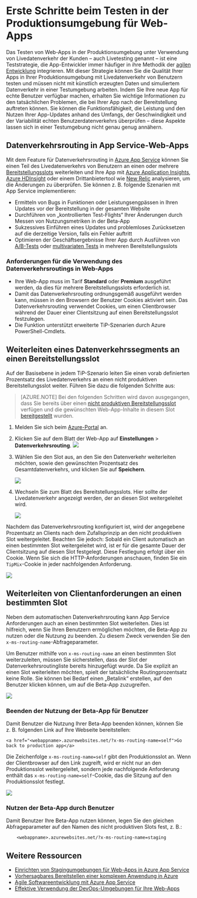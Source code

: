 <properties
	pageTitle="Erste Schritte beim Testen in der Produktionsumgebung für Web-Apps"
	description="Informationen zum TiP-Feature (Test in Production, Testen in der Produktionsumgebung) in Azure App Service-Web-Apps."
	services="app-service\web"
	documentationCenter=""
	authors="cephalin"
	manager="wpickett"
	editor=""/>

<tags
	ms.service="app-service-web"
	ms.workload="web"
	ms.tgt_pltfrm="na"
	ms.devlang="na"
	ms.topic="article"
	ms.date="01/13/2016"
	ms.author="cephalin"/>

# Erste Schritte beim Testen in der Produktionsumgebung für Web-Apps

Das Testen von Web-Apps in der Produktionsumgebung unter Verwendung von Livedatenverkehr der Kunden – auch Livetesting genannt – ist eine Teststrategie, die App-Entwickler immer häufiger in ihre Methodik der [agilen Entwicklung](https://en.wikipedia.org/wiki/Agile_software_development) integrieren. Mit dieser Strategie können Sie die Qualität Ihrer Apps in Ihrer Produktionsumgebung mit Livedatenverkehr von Benutzern testen und müssen nicht mit künstlich erzeugten Daten und simuliertem Datenverkehr in einer Testumgebung arbeiten. Indem Sie Ihre neue App für echte Benutzer verfügbar machen, erhalten Sie wichtige Informationen zu den tatsächlichen Problemen, die bei Ihrer App nach der Bereitstellung auftreten können. Sie können die Funktionsfähigkeit, die Leistung und den Nutzen Ihrer App-Updates anhand des Umfangs, der Geschwindigkeit und der Variabilität echten Benutzerdatenverkehrs überprüfen – diese Aspekte lassen sich in einer Testumgebung nicht genau genug annähern.

## Datenverkehrsrouting in App Service-Web-Apps

Mit dem Feature für Datenverkehrsrouting in [Azure App Service](http://go.microsoft.com/fwlink/?LinkId=529714) können Sie einen Teil des Livedatenverkehrs von Benutzern an einen oder mehrere [Bereitstellungsslots](web-sites-staged-publishing.md) weiterleiten und Ihre App mit [Azure Application Insights](/services/application-insights/), [Azure HDInsight](/services/hdinsight/) oder einem Drittanbietertool wie [New Relic](/marketplace/partners/newrelic/newrelic/) analysieren, um die Änderungen zu überprüfen. Sie können z. B. folgende Szenarien mit App Service implementieren:

- Ermitteln von Bugs in Funktionen oder Leistungsengpässen in Ihren Updates vor der Bereitstellung in der gesamten Website
- Durchführen von „kontrollierten Test-Flights“ Ihrer Änderungen durch Messen von Nutzungsmetriken in der Beta-App
- Sukzessives Einführen eines Updates und problemloses Zurücksetzen auf die derzeitige Version, falls ein Fehler auftritt
- Optimieren der Geschäftsergebnisse Ihrer App durch Ausführen von [A/B-Tests](https://en.wikipedia.org/wiki/A/B_testing) oder [multivariaten Tests](https://en.wikipedia.org/wiki/Multivariate_testing_in_marketing) in mehreren Bereitstellungsslots

### Anforderungen für die Verwendung des Datenverkehrsroutings in Web-Apps

- Ihre Web-App muss im Tarif **Standard** oder **Premium** ausgeführt werden, da dies für mehrere Bereitstellungsslots erforderlich ist.
- Damit das Datenverkehrsrouting ordnungsgemäß ausgeführt werden kann, müssen in den Browsern der Benutzer Cookies aktiviert sein. Das Datenverkehrsrouting verwendet Cookies, um einen Clientbrowser während der Dauer einer Clientsitzung auf einen Bereitstellungsslot festzulegen.
- Die Funktion unterstützt erweiterte TiP-Szenarien durch Azure PowerShell-Cmdlets.

## Weiterleiten eines Datenverkehrssegments an einen Bereitstellungsslot

Auf der Basisebene in jedem TiP-Szenario leiten Sie einen vorab definierten Prozentsatz des Livedatenverkehrs an einen nicht produktiven Bereitstellungsslot weiter. Führen Sie dazu die folgenden Schritte aus:

>[AZURE.NOTE] Bei den folgenden Schritten wird davon ausgegangen, dass Sie bereits über einen [nicht produktiven Bereitstellungsslot](web-sites-staged-publishing.md) verfügen und die gewünschten Web-App-Inhalte in diesem Slot [bereitgestellt](web-sites-deploy.md) wurden.

1. Melden Sie sich beim [Azure-Portal](https://portal.azure.com/) an.
2. Klicken Sie auf dem Blatt der Web-App auf **Einstellungen** > **Datenverkehrsrouting**. ![](./media/app-service-web-test-in-production/01-traffic-routing.png)
3. Wählen Sie den Slot aus, an den Sie den Datenverkehr weiterleiten möchten, sowie den gewünschten Prozentsatz des Gesamtdatenverkehrs, und klicken Sie auf **Speichern**.

	![](./media/app-service-web-test-in-production/02-select-slot.png)

4. Wechseln Sie zum Blatt des Bereitstellungsslots. Hier sollte der Livedatenverkehr angezeigt werden, der an diesen Slot weitergeleitet wird.

	![](./media/app-service-web-test-in-production/03-traffic-routed.png)

Nachdem das Datenverkehrsrouting konfiguriert ist, wird der angegebene Prozentsatz an Clients nach dem Zufallsprinzip an den nicht produktiven Slot weitergeleitet. Beachten Sie jedoch: Sobald ein Client automatisch an einen bestimmten Slot weitergeleitet wird, ist er für die gesamte Dauer der Clientsitzung auf diesen Slot festgelegt. Diese Festlegung erfolgt über ein Cookie. Wenn Sie sich die HTTP-Anforderungen anschauen, finden Sie ein `TipMix`-Cookie in jeder nachfolgenden Anforderung.

![](./media/app-service-web-test-in-production/04-tip-cookie.png)

## Weiterleiten von Clientanforderungen an einen bestimmten Slot

Neben dem automatischen Datenverkehrsrouting kann App Service Anforderungen auch an einen bestimmten Slot weiterleiten. Dies ist hilfreich, wenn Sie Ihren Benutzern ermöglichen möchten, die Beta-App zu nutzen oder die Nutzung zu beenden. Zu diesem Zweck verwenden Sie den `x-ms-routing-name`-Abfrageparameter.

Um Benutzer mithilfe von `x-ms-routing-name` an einen bestimmten Slot weiterzuleiten, müssen Sie sicherstellen, dass der Slot der Datenverkehrsroutingliste bereits hinzugefügt wurde. Da Sie explizit an einen Slot weiterleiten möchten, spielt der tatsächliche Routingprozentsatz keine Rolle. Sie können bei Bedarf einen „Betalink“ erstellen, auf den Benutzer klicken können, um auf die Beta-App zuzugreifen.

![](./media/app-service-web-test-in-production/06-enable-x-ms-routing-name.png)

### Beenden der Nutzung der Beta-App für Benutzer

Damit Benutzer die Nutzung Ihrer Beta-App beenden können, können Sie z. B. folgenden Link auf Ihre Webseite bereitstellen:

    <a href="<webappname>.azurewebsites.net/?x-ms-routing-name=self">Go back to production app</a>

Die Zeichenfolge `x-ms-routing-name=self` gibt den Produktionsslot an. Wenn der Clientbrowser auf den Link zugreift, wird er nicht nur an den Produktionsslot weitergeleitet, sondern jede nachfolgende Anforderung enthält das `x-ms-routing-name=self`-Cookie, das die Sitzung auf den Produktionsslot festlegt.

![](./media/app-service-web-test-in-production/05-access-production-slot.png)

### Nutzen der Beta-App durch Benutzer

Damit Benutzer Ihre Beta-App nutzen können, legen Sie den gleichen Abfrageparameter auf den Namen des nicht produktiven Slots fest, z. B.:

		<webappname>.azurewebsites.net/?x-ms-routing-name=staging

## Weitere Ressourcen ##

-   [Einrichten von Stagingumgebungen für Web-Apps in Azure App Service](web-sites-staged-publishing.md)
-	[Vorhersagbares Bereitstellen einer komplexen Anwendung in Azure](app-service-deploy-complex-application-predictably.md)
-   [Agile Softwareentwicklung mit Azure App Service](app-service-agile-software-development.md)
-	[Effektive Verwendung der DevOps-Umgebungen für Ihre Web-Apps](app-service-web-staged-publishing-realworld-scenarios.md)

<!---HONumber=AcomDC_0803_2016-->